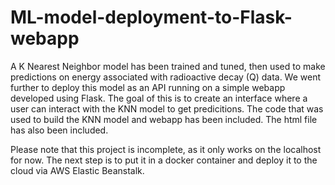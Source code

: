 # ML-model-deployment-to-Flask-webapp

A K Nearest Neighbor model has been trained and tuned, then used to make predictions on energy associated with radioactive decay (Q) data.
We went further to deploy this model as an API running on a simple webapp developed using Flask.
The goal of this is to create an interface where a user can interact with the KNN model to get predicitions.
The code that was used to build the KNN model and webapp has been included.
The html file has also been included.

Please note that this project is incomplete, as it only works on the localhost for now.
The next step is to put it in a docker container and deploy it to the cloud via AWS Elastic Beanstalk.
